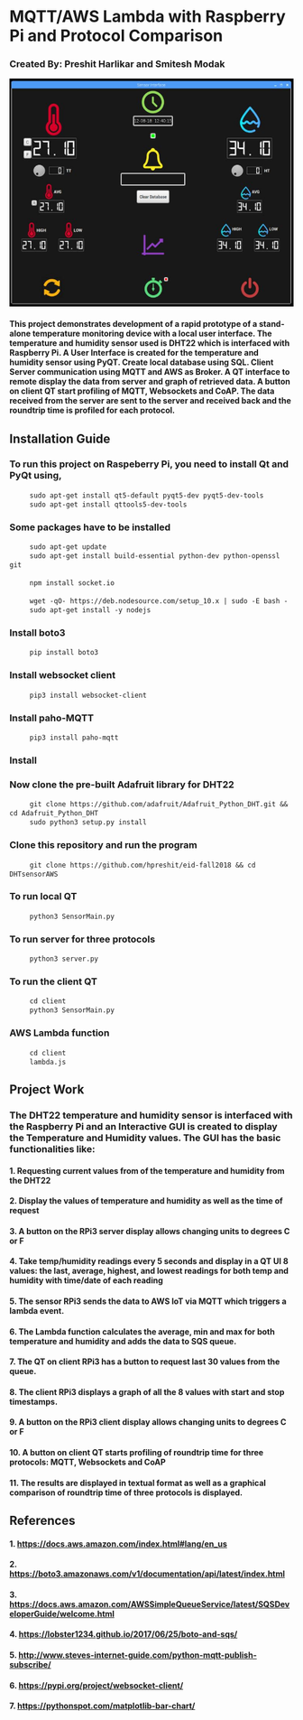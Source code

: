    # MQTT/AWS Lambda with Raspberry Pi and Protocol Comparison
   
   ### Created By: Preshit Harlikar and Smitesh Modak
  
  ![GitHub Logo](SensorUI.JPG)
  
   #### This project demonstrates development of a rapid prototype of a stand-alone temperature monitoring device with a local user interface. The temperature and humidity sensor used is DHT22 which is interfaced with Raspberry Pi. A User Interface is created for the temperature and humidity sensor using PyQT. Create local database using SQL. Client Server communication using MQTT and AWS as Broker. A QT interface to remote display the data from server and graph of retrieved data. A button on client QT start profiling of MQTT, Websockets and CoAP. The data received from the server are sent to the server and received back and the roundtrip time is profiled for each protocol.
   
   ## Installation Guide
   ### To run this project on Raspeberry Pi, you need to install Qt and PyQt using,
         sudo apt-get install qt5-default pyqt5-dev pyqt5-dev-tools
         sudo apt-get install qttools5-dev-tools
   
   ### Some packages have to be installed
         sudo apt-get update
         sudo apt-get install build-essential python-dev python-openssl git
         
         npm install socket.io
         
         wget -qO- https://deb.nodesource.com/setup_10.x | sudo -E bash -
         sudo apt-get install -y nodejs

   ### Install boto3
         pip install boto3
         
   ### Install websocket client
         pip3 install websocket-client
   
   ### Install paho-MQTT
         pip3 install paho-mqtt
  
   ### Install 
  
   ### Now clone the pre-built Adafruit library for DHT22
         git clone https://github.com/adafruit/Adafruit_Python_DHT.git && cd Adafruit_Python_DHT
         sudo python3 setup.py install
         
   ### Clone this repository and run the program
         git clone https://github.com/hpreshit/eid-fall2018 && cd DHTsensorAWS
   
   ### To run local QT
         python3 SensorMain.py
   
   ### To run server for three protocols
         python3 server.py
   
   ### To run the client QT
         cd client
         python3 SensorMain.py
         
   ### AWS Lambda function
         cd client
         lambda.js
    
   ## Project Work
   ### The DHT22 temperature and humidity sensor is interfaced with the Raspberry Pi and an Interactive GUI is created to display the Temperature and Humidity values. The GUI has the basic functionalities like:
   #### 1. Requesting current values from of the temperature and humidity from the DHT22
   #### 2. Display the values of temperature and humidity as well as the time of request
   #### 3. A button on the RPi3 server display allows changing units to degrees C or F
   #### 4. Take temp/humidity readings every 5 seconds and display in a QT UI 8 values: the last, average, highest, and lowest readings for both temp and humidity with time/date of each reading 
   #### 5. The sensor RPi3 sends the data to AWS IoT via MQTT which triggers a lambda event.
   #### 6. The Lambda function calculates the average, min and max for both temperature and humidity and adds the data to SQS queue.
   #### 7. The QT on client RPi3 has a button to request last 30 values from the queue. 
   #### 8. The client RPi3 displays a graph of all the 8 values with start and stop timestamps.
   #### 9. A button on the RPi3 client display allows changing units to degrees C or F
   #### 10. A button on client QT starts profiling of roundtrip time for three protocols: MQTT, Websockets and CoAP
   #### 11. The results are displayed in textual format as well as a graphical comparison of roundtrip time of three protocols is displayed. 
   
   ## References
   #### 1. https://docs.aws.amazon.com/index.html#lang/en_us
   #### 2. https://boto3.amazonaws.com/v1/documentation/api/latest/index.html
   #### 3. https://docs.aws.amazon.com/AWSSimpleQueueService/latest/SQSDeveloperGuide/welcome.html
   #### 4. https://lobster1234.github.io/2017/06/25/boto-and-sqs/
   #### 5. http://www.steves-internet-guide.com/python-mqtt-publish-subscribe/
   #### 6. https://pypi.org/project/websocket-client/
   #### 7. https://pythonspot.com/matplotlib-bar-chart/
   
   
   
